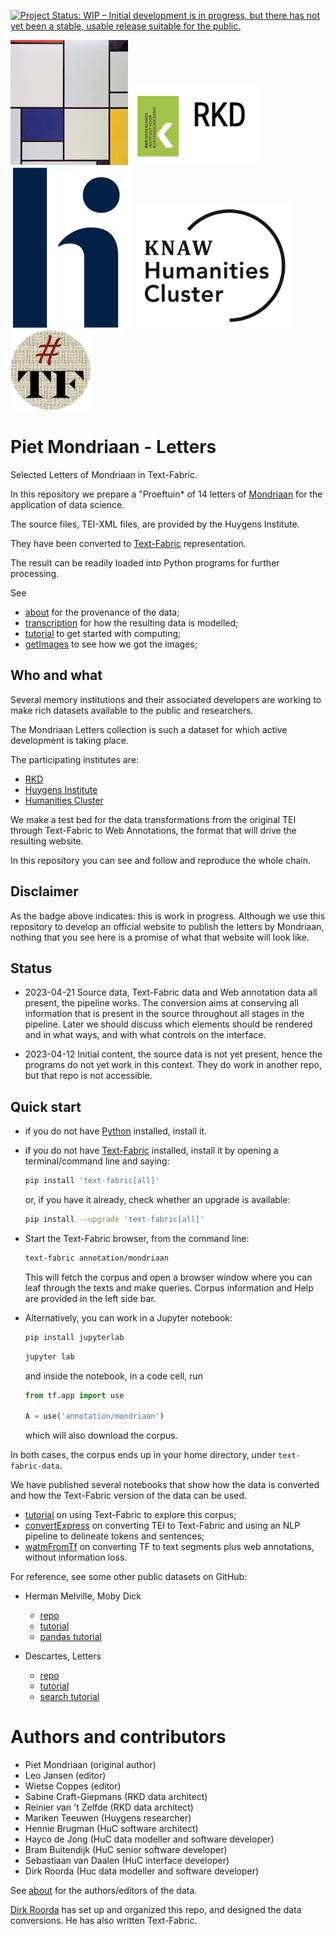 [![Project Status: WIP – Initial development is in progress, but there has not yet been a stable, usable release suitable for the public.](https://www.repostatus.org/badges/latest/wip.svg)](https://www.repostatus.org/#wip)

![mondriaan](docs/images/logo.png)
![rkd](docs/images/rkd.png)
![huygens](docs/images/huygens.png)
![huc](docs/images/huc.png)
![tf](docs/images/tf-small.png)

# Piet Mondriaan - Letters

Selected Letters of Mondriaan in Text-Fabric.

In this repository we prepare a "Proeftuin* of 14 letters of
[Mondriaan](https://rkd.nl/en/explore/artists/56854)
for the application of data science.

The source files, TEI-XML files, are provided by the Huygens Institute.

They have been converted to
[Text-Fabric](https://github.com/annotation/text-fabric)
representation.

The result can be readily loaded into Python programs for further processing.

See

* [about](docs/about.md)
  for the provenance of the data;
* [transcription](docs/transcription.md)
  for how the resulting data is modelled;
* [tutorial](https://nbviewer.org/github/annotation/mondriaan/blob/master/tutorial/start.ipynb)
  to get started with computing;
* [getImages](https://nbviewer.org/github/annotation/mondriaan/blob/master/programs/getImages.ipynb)
  to see how we got the images;

## Who and what

Several memory institutions and their associated developers are working to make
rich datasets available to the public and researchers.

The Mondriaan Letters collection is such a dataset for which active development is
taking place.

The participating institutes are:

*   [RKD](https://rkd.nl/en/)
*   [Huygens Institute](https://www.huygens.knaw.nl/en/)
*   [Humanities Cluster](https://huc.knaw.nl)

We make a test bed for the data transformations from the original TEI through
Text-Fabric to Web Annotations, the format that will drive the resulting website.

In this repository you can see and follow and reproduce the whole chain.

## Disclaimer

As the badge above indicates: this is work in progress.
Although we use this repository to develop an official website to publish the letters
by Mondriaan, nothing that you see here is a promise of what that website will
look like.

## Status

*   2023-04-21
    Source data, Text-Fabric data and Web annotation data all present,
    the pipeline works.
    The conversion aims at conserving all information that is present in the source
    throughout all stages in the pipeline.
    Later we should discuss which elements should be rendered and in what ways,
    and with what controls on the interface.

*   2023-04-12
    Initial content, the source data is not yet present, hence the programs do not yet
    work in this context. They do work in another repo, but that repo is not 
    accessible.

## Quick start

*   if you do not have
    [Python](https://www.python.org)
    installed, install it.

*   if you do not have
    [Text-Fabric](https://github.com/annotation/text-fabric)
    installed, install it by opening a terminal/command line and saying:

    ``` sh
    pip install 'text-fabric[all]'
    ```

    or, if you have it already, check whether an upgrade is available:

    ``` sh
    pip install --upgrade 'text-fabric[all]'
    ```

*   Start the Text-Fabric browser, from the command line:

    ``` sh
    text-fabric annotation/mondriaan
    ```

    This will fetch the corpus and open a browser window where you can leaf through the
    texts and make queries. 
    Corpus information and Help are provided in the left side bar.

*   Alternatively, you can work in a Jupyter notebook:

    ``` sh
    pip install jupyterlab
    ```

    ``` sh
    jupyter lab
    ```

    and inside the notebook, in a code cell, run

    ``` python
    from tf.app import use

    A = use('annotation/mondriaan')
    ```

    which will also download the corpus.

In both cases, the corpus ends up in your home directory,
under `text-fabric-data`.

We have published several notebooks that show how the data is converted
and how the Text-Fabric version of the data can be used.

*   [tutorial](https://nbviewer.jupyter.org/github/annotation/mondriaan/blob/main/tutorial/start.ipynb)
    on using Text-Fabric to explore this corpus;
*   [convertExpress](https://nbviewer.jupyter.org/github/annotation/mondriaan/blob/main/programs/convertExpres.ipynb)
    on converting TEI to Text-Fabric and using an NLP pipeline to delineate tokens and sentences;
*   [watmFromTf](https://nbviewer.jupyter.org/github/annotation/mondriaan/blob/main/programs/watmFromTf.ipynb)
    on converting TF to text segments plus web annotations, without information loss.

For reference, see some other public datasets on GitHub:

*   Herman Melville, Moby Dick
    *   [repo](https://github.com/annotation/mobydick)
    *   [tutorial](https://nbviewer.jupyter.org/github/annotation/mobydick/blob/main/tutorial/start.ipynb)
    *   [pandas tutorial](https://nbviewer.jupyter.org/github/annotation/mobydick/blob/main/tutorial/pandas.ipynb)

*   Descartes, Letters
    *   [repo](https://github.com/CLARIAH/descartes-tf)
    *   [tutorial](https://nbviewer.jupyter.org/github/CLARIAH/descartes-tf/blob/main/tutorial/start.ipynb)
    *   [search tutorial](https://nbviewer.jupyter.org/github/CLARIAH/descartes-tf/blob/main/tutorial/search.ipynb)

# Authors and contributors

*   Piet Mondriaan (original author)
*   Leo Jansen (editor)
*   Wietse Coppes (editor)
*   Sabine Craft-Giepmans (RKD data architect)
*   Reinier van 't Zelfde (RKD data architect)
*   Mariken Teeuwen (Huygens researcher)
*   Hennie Brugman (HuC software architect)
*   Hayco de Jong (HuC data modeller and software developer)
*   Bram Buitendijk (HuC senior software developer)
*   Sebastiaan van Daalen (HuC interface developer)
*   Dirk Roorda (Huc data modeller and software developer)

See [about](docs/about.md) for the authors/editors of the data.

[Dirk Roorda](https://github.com/dirkroorda) has set up and organized this repo,
and designed the data conversions.
He has also written Text-Fabric.
